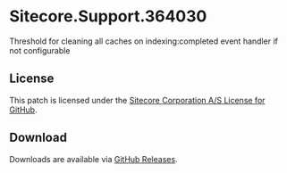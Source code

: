 # Sitecore.Support.364030
Threshold for cleaning all caches on indexing:completed event handler if not configurable

## License  
This patch is licensed under the [Sitecore Corporation A/S License for GitHub](https://github.com/sitecoresupport/Sitecore.Support.364030/blob/master/LICENSE).  

## Download  
Downloads are available via [GitHub Releases](https://github.com/sitecoresupport/Sitecore.Support.364030/releases).  
